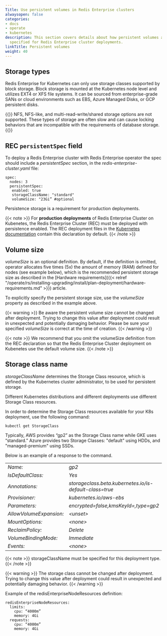 ```yaml
---
Title: Use persistent volumes in Redis Enterprise clusters
alwaysopen: false
categories:
- docs
- operate
- kubernetes
description: This section covers details about how persistent volumes are sized and
  specified for Redis Enterprise cluster deployments.
linkTitle: Persistent volumes
weight: 40
---
```

## Storage types

Redis Enterprise for Kubernetes can only use storage classes supported by block storage. Block storage is mounted at the Kubernetes node level and utilizes EXT4 or XFS file systems. It can be sourced from enterprise-grade SANs or cloud environments such as EBS, Azure Managed Disks, or GCP persistent disks.

{{<warning>}}
NFS, NFS-like, and multi-read-write/shared storage options are not supported. These types of storage are often slow and can cause locking behaviors that are incompatible with the requirements of database storage.
{{</warning>}}

## REC `persistentSpec` field 
To deploy a Redis Enterprise cluster with Redis Enterprise operator the
spec should include a *persistentSpec* section, in the
*redis-enterprise-cluster.yaml* file:

    spec:
      nodes: 3
      persistentSpec:
       enabled: true
       storageClassName: "standard"
       volumeSize: "23Gi” #optional

Persistence storage is a requirement for production deployments.

{{< note >}}
For **production deployments** of Redis Enterprise Cluster on Kubenetes,
the Redis Enterprise Cluster (REC) must be deployed with persistence enabled.
The REC deployment files in the [Kubernetes documentation](https://github.com/RedisLabs/redis-enterprise-k8s-docs) contain this declaration by default.
{{< /note >}}

## Volume size

*volumeSize* is an optional definition. By default, if the definition is
omitted, operator allocates five times (5x) the amount of memory (RAM)
defined for nodes (see example below), which is the recommended
persistent storage size as described in the [Hardware
requirements]({{< relref "/operate/rs/installing-upgrading/install/plan-deployment/hardware-requirements.md" >}}) article.

To explicitly specify the persistent storage size, use the *volumeSize*
property as described in the example above.

{{< warning >}}
Be aware the persistent volume size cannot be changed after deployment. Trying to change this value after deployment could result in unexpected and potentially damaging behavior. Please be sure your specified *volumeSize* is correct at the time of creation.
{{< /warning >}}

{{< note >}}
We recommend that you omit the volumeSize definition from the REC declaration
so that the Redis Enterprise Cluster deployment on Kubenetes use the default volume size.
{{< /note >}}

## Storage class name

*storageClassName* determines the Storage Class resource, which is
defined by the Kubernetes cluster administrator, to be used for
persistent storage.

Different Kubernetes distributions and different deployments use
different Storage Class resources.

In order to determine the Storage Class resources available for your K8s
deployment, use the following command:

    kubectl get StorageClass

Typically, AWS provides “gp2” as the Storage Class name while GKE uses “standard.”
Azure provides two Storage Classes: "default" using HDDs, and "managed-premium" using SSDs.

Below is an example of a response to the command.

|                         |                                                         |
| ----------------------- | ------------------------------------------------------- |
| *Name:*                 | *gp2*                                                   |
| *IsDefaultClass:*       | *Yes*                                                   |
| *Annotations:*          | *storageclass.beta.kubernetes.io/is-default-class=true* |
| *Provisioner:*          | *kubernetes.io/aws-ebs*                                 |
| *Parameters:*           | *encrypted=false,kmsKeyId=,type=gp2*                    |
| *AllowVolumeExpansion:* | *\<unset\>*                                             |
| *MountOptions:*         | *\<none\>*                                              |
| *ReclaimPolicy:*        | *Delete*                                                |
| *VolumeBindingMode:*    | *Immediate*                                             |
| *Events:*               | *\<none\>*                                              |

{{< note >}}
storageClassName must be specified for this deployment type.
{{< /note >}}

{{< warning >}}
The storage class cannot be changed after deployment. Trying to change this value after deployment could result in unexpected and potentially damaging behavior.
{{< /warning >}}

Example of the redisEnterpriseNodeResources definition:

    redisEnterpriseNodeResources:
      limits:
        cpu: “4000m”
        memory: 4Gi
      requests:
        cpu: “4000m”
        memory: 4Gi
